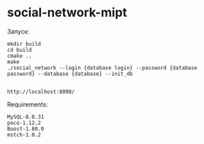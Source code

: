 # social-network-mipt

Запуск: 
```
mkdir build
cd build
cmake ..
make
./social_network --login {database login} --password {database password} --database {database} --init_db


http://localhost:8000/
```

Requirements:

```
MySQL-8.0.31
poco-1.12.2
Boost-1.80.0 
mstch-1.0.2
```
